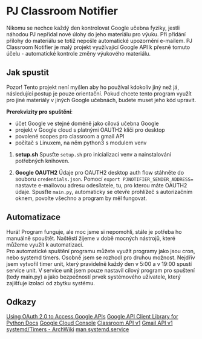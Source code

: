 # PJ Classroom Notifier
Nikomu se nechce každý den kontrolovat Google učebna fyziky, jestli náhodou PJ nepřidal nové úlohy do jeho materiálu pro výuku. Při přidání přílohy do materiálu se totiž nepošle automatické upozornění e-mailem. PJ Classroom Notifier je malý projekt využívající Google API k přesně tomuto účelu - automatické kontrole změny výukového materiálu.

## Jak spustit
Pozor! Tento projekt není myšlen aby ho používal kdokoliv jiný než já, následující postup je pouze orientační. Pokud chcete tento program využít pro jiné materiály v jiných Google učebnách, budete muset jeho kód upravit.

**Prerekvizity pro spuštění**:
- účet Google ve stejné doméně jako cílová učebna Google
- projekt v Google cloud s platnými OAUTH2 klíči pro desktop
- povolené scopes pro classroom a gmail API
- počítač s Linuxem, na něm python3 s modulem venv

1. **setup.sh**
Spusťte `setup.sh` pro inicializaci venv a nainstalování potřebných knihoven.

2. **Google OAUTH2**
Údaje pro OAUTH2 desktop auth flow stáhněte do souboru `credentials.json`.
Pomocí `export PJNOTIFIER_SENDER_ADDRESS=` nastavte e-mailovou adresu odesílatele, tu, pro kterou máte OAUTH2 údaje.
Spusťte `main.py`, automaticky se otevře prohlížeč s autorizačním oknem, povolte všechno a program by měl fungovat.

## Automatizace
Hurá! Program funguje, ale moc jsme si nepomohli, stále je potřeba ho manuálně spouštět. Naštěstí žijeme v době mocných nástrojů, které můžeme využít k automatizaci.   
Pro automatické spuštění programu můžete využít programy jako jsou cron, nebo systemd timers. Osobně jsem se rozhodl pro druhou možnost. Nejdřív jsem vytvořil timer unit, který pravidelně každý den v 5:00 a v 19:00 spustí service unit. V service unit jsem pouze nastavil cílový program pro spuštení (tedy main.py) a jako bezpečností prvek systémového uživatele, který zajišťuje izolaci od zbytku systému.

## Odkazy
[Using OAuth 2.0 to Access Google APIs](https://developers.google.com/identity/protocols/oauth2)
[Google API Client Library for Python Docs](https://googleapis.github.io/google-api-python-client/docs/)
[Google Cloud Console](https://console.cloud.google.com)
[Classroom API v1](https://googleapis.github.io/google-api-python-client/docs/dyn/classroom_v1)
[Gmail API v1](https://googleapis.github.io/google-api-python-client/docs/dyn/gmail_v1)
[systemd/Timers - ArchWiki](https://wiki.archlinux.org/title/Systemd/Timers)
[man systemd.service](https://www.freedesktop.org/software/systemd/man/latest/systemd.service.html)
